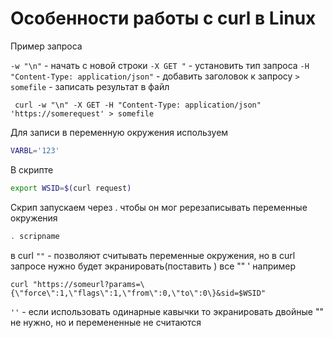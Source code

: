 # Особенности работы с curl в Linux

Пример запроса

`-w "\n"` - начать с новой строки
`-X GET "` - установить тип запроса
`-H "Content-Type: application/json"` - добавить заголовок к запросу
`> somefile` - записать результат в файл


```
 curl -w "\n" -X GET -H "Content-Type: application/json" 'https://somerequest' > somefile
```

Для записи в переменную окружения используем 
```bash
VARBL='123'
```

В скрипте
```bash
export WSID=$(curl request)
```

Скрип запускаем через . чтобы он мог ререзаписывать переменные окружения
```bash
. scripname
```

в curl 
`""` - позволяют считывать переменные окружения, но в curl запросе нужно будет экранировать(поставить \) все "" ' например

`
curl "https://someurl?params=\{\"force\":1,\"flags\":1,\"from\":0,\"to\":0\}&sid=$WSID"
`

`''` - если использовать одинарные кавычки то экранировать двойные "" не нужно, но и перемененные не считаются
